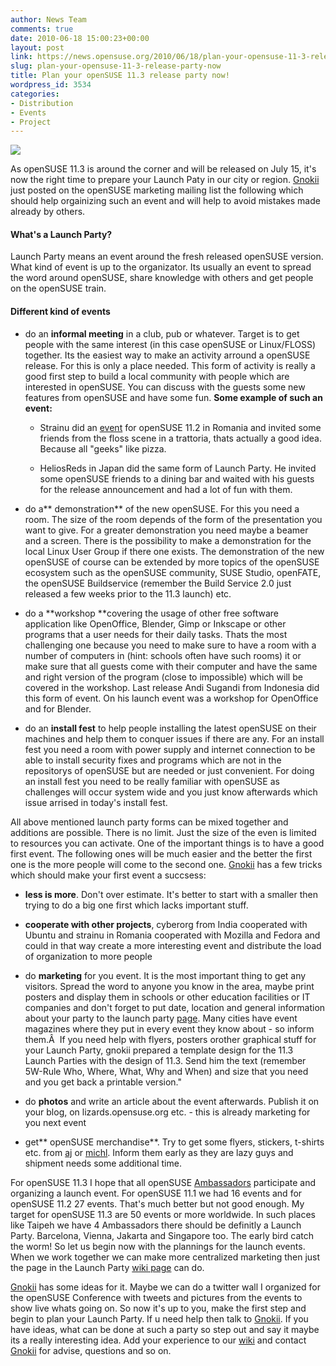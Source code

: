 ```yaml
---
author: News Team
comments: true
date: 2010-06-18 15:00:23+00:00
layout: post
link: https://news.opensuse.org/2010/06/18/plan-your-opensuse-11-3-release-party-now/
slug: plan-your-opensuse-11-3-release-party-now
title: Plan your openSUSE 11.3 release party now!
wordpress_id: 3534
categories:
- Distribution
- Events
- Project
---
```



[![](http://karl-tux-stadt.de/graph/launch113_small.png)](http://karl-tux-stadt.de/graph/launch.png)

As openSUSE 11.3 is around the corner and will be released on July 15, it's now the right time to prepare your Launch Paty in our city or region. [Gnokii](http://en.opensuse.org/User:Gnokii) just posted on the openSUSE marketing mailing list the following which should help orgainizing such an event and will help to avoid mistakes made already by others.


#### What's a Launch Party?


Launch Party means an event around the fresh released openSUSE version. What kind of event is up to the organizator. Its usually an event to spread the word around openSUSE, share knowledge with others and get people on the openSUSE train.<!-- more -->


#### Different kind of events





	
  * do an **informal meeting** in a club, pub or whatever. Target is to get people with the same interest (in this case openSUSE or Linux/FLOSS) together. Its the easiest way to make an activity arround a openSUSE release. For this is only a place needed. This form of activity is really a good first step to build a local community with people which are interested in openSUSE. You can discuss with
the guests some new features from openSUSE and have some fun.
**Some example of such an event:**

	
    * Strainu did an [event](http://www.suseromania.ro/proiecte-ale-comunitatii/lansare-opensuse-11-2/) for openSUSE 11.2 in Romania and invited some friends from the floss scene in a trattoria, thats actually a good idea. Because all "geeks" like pizza.

	
    * HeliosReds in Japan did the same form of Launch Party. He invited some openSUSE friends to a dining bar and waited with his guests for the release announcement and had a lot of fun with them.




	
  * do a** demonstration** of the new openSUSE. For this you need a room. The size of the room depends of the form of the presentation you want to give. For a greater demonstration you need maybe a beamer and a screen. There is the possibility to make a demonstration for the local Linux User Group if there one exists. The demonstration of the new openSUSE of course can be extended by more topics of the openSUSE ecosystem such as the openSUSE community, SUSE Studio, openFATE, the openSUSE Buildservice (remember the Build Service 2.0 just released a few weeks prior to the 11.3 launch) etc.

	
  * do a **workshop **covering the usage of other free software application like OpenOffice, Blender, Gimp or Inkscape or other programs that a user needs for their daily tasks. Thats the most challenging one because you need to make sure to have a room with a number of computers in (hint: schools often have such rooms) it or make sure that all guests come with their computer and have the same and right version of the program (close to impossible) which will be covered in the workshop. Last release Andi Sugandi from Indonesia did this form of event. On his launch event was a workshop for OpenOffice and for Blender.

	
  * do an **install fest** to help people installing the latest openSUSE on their machines and help them to conquer issues if there are any. For an install fest you need a room with power supply and internet connection to be able to install security fixes and programs which are not in the repositorys of openSUSE but are needed or just convenient. For doing an install fest you need to be really familiar with openSUSE as challenges will occur system wide and you just know afterwards which issue arrised in today's install fest.


All above mentioned launch party forms can be mixed together and additions are possible. There is no limit. Just the size of the even is limited to resources you can activate. One of the important things is to have a good first event. The following ones will be much easier and the better the first one is the more people will come to the second one. [Gnokii](http://en.opensuse.org/User:Gnokii) has a few tricks which should make your first event a succsess:



	
  * **less is more**. Don't over estimate. It's better to start with a smaller then trying to do a big one first which lacks important stuff.

	
  * **cooperate with other projects**, cyberorg from India cooperated with Ubuntu and strainu in Romania cooperated with Mozilla and Fedora and could in that way create a more interesting event and distribute the load of organization to more people

	
  * do **marketing** for you event. It is the most important thing to get any visitors. Spread the word to anyone you know in the area, maybe print posters and display them in schools or other education facilities or IT companies and don't forget to put date, location and general information about your party to the launch party [page](http://en.opensuse.org/OpenSUSE_11.3_Launch_Party_Locations). Many cities have event magazines where they put in every event they know about - so inform them.Â  If you need help with flyers, posters orother graphical stuff for your Launch Party, gnokii prepared a template design for the 11.3 Launch Parties with the design of 11.3. Send him the text (remember 5W-Rule Who, Where, What, Why and When) and size that you need and you get back a printable version."

	
  * do **photos** and write an article about the event afterwards. Publish it on your blog, on lizards.opensuse.org etc. - this is already marketing for you next event

	
  * get** openSUSE merchandise**. Try to get some flyers, stickers, t-shirts etc. from [aj](http://en.opensuse.org/User:A_jaeger) or [michl](http://en.opensuse.org/User:Sprudel24). Inform them early as they are lazy guys and shipment needs some additional time.


For openSUSE 11.3 I hope that all openSUSE [Ambassadors](http://en.opensuse.org/Ambassador/List) participate and organizing a launch event. For openSUSE 11.1 we had 16 events and for openSUSE 11.2 27 events. That's much better but not good enough. My target for openSUSE 11.3 are 50 events or more worldwide. In such places like Taipeh we have 4 Ambassadors there should be definitly a Launch Party. Barcelona, Vienna, Jakarta and Singapore too. The early bird catch the worm! So let us begin now with the plannings for the launch events.
When we work together we can make more centralized marketing then just the page in the Launch Party [wiki page](http://en.opensuse.org/OpenSUSE_11.3_Launch_Party_Locations) can do.

[Gnokii](http://en.opensuse.org/User:Gnokii) has some ideas for it. Maybe we can do a twitter wall I organized for the openSUSE Conference with tweets and pictures from the events to show live whats going on. So now it's up to you, make the first step and begin to plan your Launch Party. If u need help then talk to [Gnokii](http://en.opensuse.org/User:Gnokii). If you have ideas, what can be done at such a party so step out and say it maybe its a really interesting idea. Add your experience to our [wiki](http://en.opensuse.org/Marketing/Resources#Launch_Party_HOWTO) and contact [Gnokii](http://en.opensuse.org/User:Gnokii) for advise, questions and so on.
